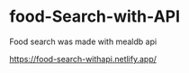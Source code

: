 # food-Search-with-API
Food search was made with mealdb api

https://food-search-withapi.netlify.app/
